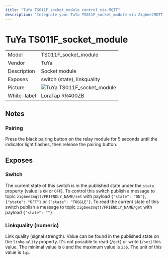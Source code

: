 ```yaml
---
title: "TuYa TS011F_socket_module control via MQTT"
description: "Integrate your TuYa TS011F_socket_module via Zigbee2MQTT with whatever smart home infrastructure you are using without the vendors bridge or gateway."
---
```


<!-- !!!! -->
<!-- ATTENTION: This file is auto-generated through docgen! -->
<!-- You can only edit the "## Notes"-Section. -->
<!-- !!!! -->

# TuYa TS011F_socket_module

|     |     |
|-----|-----|
| Model | TS011F_socket_module  |
| Vendor  | TuYa  |
| Description | Socket module |
| Exposes | switch (state), linkquality |
| Picture | ![TuYa TS011F_socket_module](https://psi-4ward.github.io/zigbee2mqtt.io/images/devices/TS011F_socket_module.jpg) |
| White-label | LoraTap RR400ZB |


## Notes


### Pairing
Press the black pairing button on the relay module for 5 seconds until the indicator light flashes, then release the pairing button.



## Exposes

### Switch 
The current state of this switch is in the published state under the `state` property (value is `ON` or `OFF`).
To control this switch publish a message to topic `zigbee2mqtt/FRIENDLY_NAME/set` with payload `{"state": "ON"}`, `{"state": "OFF"}` or `{"state": "TOGGLE"}`.
To read the current state of this switch publish a message to topic `zigbee2mqtt/FRIENDLY_NAME/get` with payload `{"state": ""}`.

### Linkquality (numeric)
Link quality (signal strength).
Value can be found in the published state on the `linkquality` property.
It's not possible to read (`/get`) or write (`/set`) this value.
The minimal value is `0` and the maximum value is `255`.
The unit of this value is `lqi`.

